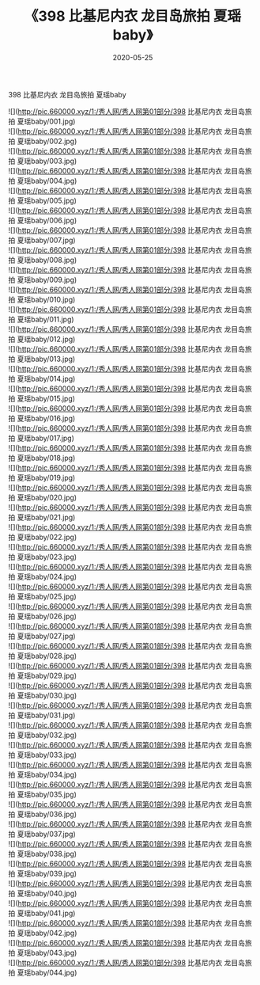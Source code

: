 ﻿---
layout: post
title:  《398 比基尼内衣 龙目岛旅拍 夏瑶baby》
date:   2020-05-25
img: http://pic.660000.xyz/1:/秀人网/秀人网第01部分/398 比基尼内衣 龙目岛旅拍 夏瑶baby/000.jpg
categories: [美女, 清纯, 唯美]
---

398 比基尼内衣 龙目岛旅拍 夏瑶baby

  ![](http://pic.660000.xyz/1:/秀人网/秀人网第01部分/398 比基尼内衣 龙目岛旅拍 夏瑶baby/001.jpg) <br> ![](http://pic.660000.xyz/1:/秀人网/秀人网第01部分/398 比基尼内衣 龙目岛旅拍 夏瑶baby/002.jpg) <br> ![](http://pic.660000.xyz/1:/秀人网/秀人网第01部分/398 比基尼内衣 龙目岛旅拍 夏瑶baby/003.jpg) <br> ![](http://pic.660000.xyz/1:/秀人网/秀人网第01部分/398 比基尼内衣 龙目岛旅拍 夏瑶baby/004.jpg) <br> ![](http://pic.660000.xyz/1:/秀人网/秀人网第01部分/398 比基尼内衣 龙目岛旅拍 夏瑶baby/005.jpg) <br> ![](http://pic.660000.xyz/1:/秀人网/秀人网第01部分/398 比基尼内衣 龙目岛旅拍 夏瑶baby/006.jpg) <br> ![](http://pic.660000.xyz/1:/秀人网/秀人网第01部分/398 比基尼内衣 龙目岛旅拍 夏瑶baby/007.jpg) <br> ![](http://pic.660000.xyz/1:/秀人网/秀人网第01部分/398 比基尼内衣 龙目岛旅拍 夏瑶baby/008.jpg) <br> ![](http://pic.660000.xyz/1:/秀人网/秀人网第01部分/398 比基尼内衣 龙目岛旅拍 夏瑶baby/009.jpg) <br> ![](http://pic.660000.xyz/1:/秀人网/秀人网第01部分/398 比基尼内衣 龙目岛旅拍 夏瑶baby/010.jpg) <br> ![](http://pic.660000.xyz/1:/秀人网/秀人网第01部分/398 比基尼内衣 龙目岛旅拍 夏瑶baby/011.jpg) <br> ![](http://pic.660000.xyz/1:/秀人网/秀人网第01部分/398 比基尼内衣 龙目岛旅拍 夏瑶baby/012.jpg) <br> ![](http://pic.660000.xyz/1:/秀人网/秀人网第01部分/398 比基尼内衣 龙目岛旅拍 夏瑶baby/013.jpg) <br> ![](http://pic.660000.xyz/1:/秀人网/秀人网第01部分/398 比基尼内衣 龙目岛旅拍 夏瑶baby/014.jpg) <br> ![](http://pic.660000.xyz/1:/秀人网/秀人网第01部分/398 比基尼内衣 龙目岛旅拍 夏瑶baby/015.jpg) <br> ![](http://pic.660000.xyz/1:/秀人网/秀人网第01部分/398 比基尼内衣 龙目岛旅拍 夏瑶baby/016.jpg) <br> ![](http://pic.660000.xyz/1:/秀人网/秀人网第01部分/398 比基尼内衣 龙目岛旅拍 夏瑶baby/017.jpg) <br> ![](http://pic.660000.xyz/1:/秀人网/秀人网第01部分/398 比基尼内衣 龙目岛旅拍 夏瑶baby/018.jpg) <br> ![](http://pic.660000.xyz/1:/秀人网/秀人网第01部分/398 比基尼内衣 龙目岛旅拍 夏瑶baby/019.jpg) <br> ![](http://pic.660000.xyz/1:/秀人网/秀人网第01部分/398 比基尼内衣 龙目岛旅拍 夏瑶baby/020.jpg) <br> ![](http://pic.660000.xyz/1:/秀人网/秀人网第01部分/398 比基尼内衣 龙目岛旅拍 夏瑶baby/021.jpg) <br> ![](http://pic.660000.xyz/1:/秀人网/秀人网第01部分/398 比基尼内衣 龙目岛旅拍 夏瑶baby/022.jpg) <br> ![](http://pic.660000.xyz/1:/秀人网/秀人网第01部分/398 比基尼内衣 龙目岛旅拍 夏瑶baby/023.jpg) <br> ![](http://pic.660000.xyz/1:/秀人网/秀人网第01部分/398 比基尼内衣 龙目岛旅拍 夏瑶baby/024.jpg) <br> ![](http://pic.660000.xyz/1:/秀人网/秀人网第01部分/398 比基尼内衣 龙目岛旅拍 夏瑶baby/025.jpg) <br> ![](http://pic.660000.xyz/1:/秀人网/秀人网第01部分/398 比基尼内衣 龙目岛旅拍 夏瑶baby/026.jpg) <br> ![](http://pic.660000.xyz/1:/秀人网/秀人网第01部分/398 比基尼内衣 龙目岛旅拍 夏瑶baby/027.jpg) <br> ![](http://pic.660000.xyz/1:/秀人网/秀人网第01部分/398 比基尼内衣 龙目岛旅拍 夏瑶baby/028.jpg) <br> ![](http://pic.660000.xyz/1:/秀人网/秀人网第01部分/398 比基尼内衣 龙目岛旅拍 夏瑶baby/029.jpg) <br> ![](http://pic.660000.xyz/1:/秀人网/秀人网第01部分/398 比基尼内衣 龙目岛旅拍 夏瑶baby/030.jpg) <br> ![](http://pic.660000.xyz/1:/秀人网/秀人网第01部分/398 比基尼内衣 龙目岛旅拍 夏瑶baby/031.jpg) <br> ![](http://pic.660000.xyz/1:/秀人网/秀人网第01部分/398 比基尼内衣 龙目岛旅拍 夏瑶baby/032.jpg) <br> ![](http://pic.660000.xyz/1:/秀人网/秀人网第01部分/398 比基尼内衣 龙目岛旅拍 夏瑶baby/033.jpg) <br> ![](http://pic.660000.xyz/1:/秀人网/秀人网第01部分/398 比基尼内衣 龙目岛旅拍 夏瑶baby/034.jpg) <br> ![](http://pic.660000.xyz/1:/秀人网/秀人网第01部分/398 比基尼内衣 龙目岛旅拍 夏瑶baby/035.jpg) <br> ![](http://pic.660000.xyz/1:/秀人网/秀人网第01部分/398 比基尼内衣 龙目岛旅拍 夏瑶baby/036.jpg) <br> ![](http://pic.660000.xyz/1:/秀人网/秀人网第01部分/398 比基尼内衣 龙目岛旅拍 夏瑶baby/037.jpg) <br> ![](http://pic.660000.xyz/1:/秀人网/秀人网第01部分/398 比基尼内衣 龙目岛旅拍 夏瑶baby/038.jpg) <br> ![](http://pic.660000.xyz/1:/秀人网/秀人网第01部分/398 比基尼内衣 龙目岛旅拍 夏瑶baby/039.jpg) <br> ![](http://pic.660000.xyz/1:/秀人网/秀人网第01部分/398 比基尼内衣 龙目岛旅拍 夏瑶baby/040.jpg) <br> ![](http://pic.660000.xyz/1:/秀人网/秀人网第01部分/398 比基尼内衣 龙目岛旅拍 夏瑶baby/041.jpg) <br> ![](http://pic.660000.xyz/1:/秀人网/秀人网第01部分/398 比基尼内衣 龙目岛旅拍 夏瑶baby/042.jpg) <br> ![](http://pic.660000.xyz/1:/秀人网/秀人网第01部分/398 比基尼内衣 龙目岛旅拍 夏瑶baby/043.jpg) <br> ![](http://pic.660000.xyz/1:/秀人网/秀人网第01部分/398 比基尼内衣 龙目岛旅拍 夏瑶baby/044.jpg) <br>
